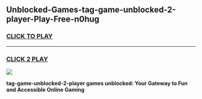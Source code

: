
## Unblocked-Games-tag-game-unblocked-2-player-Play-Free-n0hug
<h3>
<a href="https://premium76.site?title=tag-game-unblocked-2-player&ref=19M">CLICK TO PLAY</a></h3>
<hr>

<h3>
<a href="https://premium76.site?title=tag-game-unblocked-2-player&ref=19M">CLICK 2 PLAY</a>
  
</h3>

<a href="https://premium76.site?title=tag-game-unblocked-2-player&ref=19M"><img src="https://clearcache.store/games.png"></a>


**tag-game-unblocked-2-player games unblocked: Your Gateway to Fun and Accessible Online Gaming**
